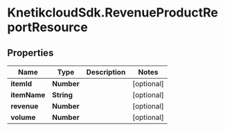 # KnetikcloudSdk.RevenueProductReportResource

## Properties
Name | Type | Description | Notes
------------ | ------------- | ------------- | -------------
**itemId** | **Number** |  | [optional] 
**itemName** | **String** |  | [optional] 
**revenue** | **Number** |  | [optional] 
**volume** | **Number** |  | [optional] 



